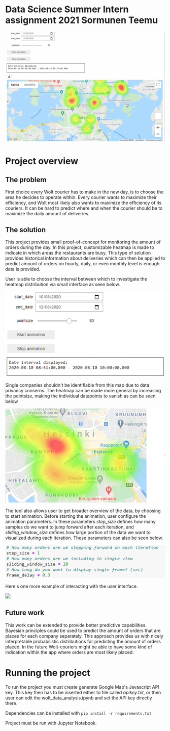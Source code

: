 # Data Science Summer Intern assignment 2021 Sormunen Teemu

![](imgs/wolt_demo_project_short.gif)

# Project overview
## The problem

First choice every Wolt courier has to make in the new day, is to choose the area he decides to operate within. Every courier wants to maximize their efficiency, and Wolt most likely also wants to maximize the efficiency of its couriers. It can be hard to predict where and when the courier should be to maximize the daily amount of deliveries.

## The solution

This project provides small proof-of-concept for monitoring the amount of orders during the day. In this project, customizable heatmap is made to indicate in which areas the restaurants are busy. This type of solution provides historical information about deliveries which can then be applied to predict amount of orders on hourly, daily, or even monthly level is enough data is provided. 

User is able to choose the interval between which to investigate the heatmap distribution via small interface as seen below.

![](imgs/user_panel.png)


Single companies shouldn't be identifiable from this map due to data privancy conserns. The heatmap can be made more general by increasing the pointsize, making the individual datapoints to vanish as can be seen below

![](imgs/vanished_datapoints.png)


The tool also allows user to get broader overview of the data, by choosing to start animation. Before starting the animation, user configure the animation parameters. In these parameters *step_size* defines how many samples do we want to jump forward after each iteration, and *sliding_window_size* defines how large portion of the data we want to visualized during each iteration. These parameters can also be seen below.

![](imgs/parameter_selection.png)



Here's one more example of interacting with the user interface.

![](imgs/wolt_demo_project_long.gif)


## Future work

This work can be extended to provide better predictive capabilities. Bayesian principles could be used to predict the amount of orders that are places for each company separately. This approach provides us with nicely interpretable probabilistic distributions for predicting the amount of orders placed. In the future Wolt-couriers might be able to have some kind of indication within the app where orders are most likely placed. 


# Running the project

To run the project you must create generate Google Map's Javascript API key. This key then has to be inserted either to file called *apikey.txt*, or then user can edit the wolt_data_analysis.ipynb and set the API key directly there.

Dependencies can be installed with
`pip install -r requirements.txt`

Project must be run with Jupyter Notebook.

